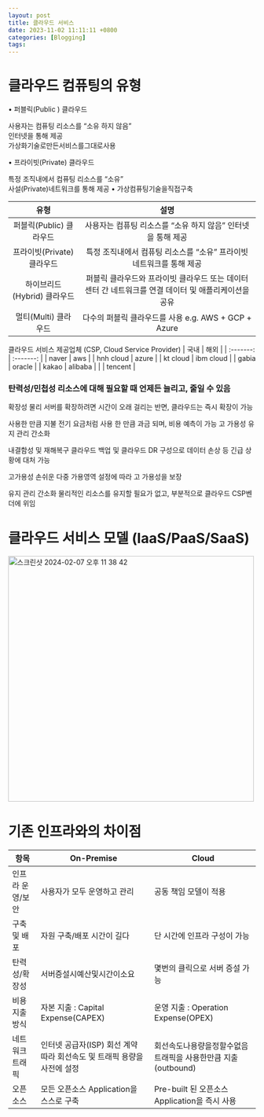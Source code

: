 ```yaml
---
layout: post
title: 클라우드 서비스
date: 2023-11-02 11:11:11 +0800
categories: [Blogging]
tags:
---
```


# 클라우드 컴퓨팅의 유형

• 퍼블릭(Public ) 클라우드

사용자는 컴퓨팅 리소스를 “소유 하지 않음”  
 인터넷을 통해 제공  
 가상화기술로만든서비스를그대로사용

• 프라이빗(Private) 클라우드

특정 조직내에서 컴퓨팅 리소스를 “소유”  
 사설(Private)네트워크를 통해 제공 • 가상컴퓨팅기술을직접구축

|            유형             |                                                 설명                                                 |
| :-------------------------: | :--------------------------------------------------------------------------------------------------: |
|   퍼블릭(Public) 클라우드   |                     사용자는 컴퓨팅 리소스를 “소유 하지 않음” 인터넷을 통해 제공                     |
| 프라이빗(Private) 클라우드  |                 특정 조직내에서 컴퓨팅 리소스를 “소유” 프라이빗 네트워크를 통해 제공                 |
| 하이브리드(Hybrid) 클라우드 | 퍼블릭 클라우드와 프라이빗 클라우드 또는 데이터센터 간 네트워크를 연결 데이터 및 애플리케이션을 공유 |
|    멀티(Multi) 클라우드     |                         다수의 퍼블릭 클라우드를 사용 e.g. AWS + GCP + Azure                         |

클라우드 서비스 제공업체 (CSP, Cloud Service Provider)
| 국내 | 해외 |
| :-------: | :-------: |
| naver | aws |
| hnh cloud | azure |
| kt cloud | ibm cloud |
| gabia | oracle |
| kakao | alibaba |
| | tencent |

### 탄력성/민첩성 리소스에 대해 필요할 때 언제든 늘리고, 줄일 수 있음

확장성 물리 서버를 확장하려면 시간이 오래 걸리는 반면, 클라우드는 즉시 확장이 가능

사용한 만큼 지불 전기 요금처럼 사용 한 만큼 과금 되며, 비용 예측이 가능
고 가용성 유지 관리 간소화

내결함성 및 재해복구 클라우드 백업 및 클라우드 DR 구성으로 데이터 손상 등 긴급 상황에 대처 가능

고가용성 손쉬운 다중 가용영역 설정에 따라 고 가용성을 보장

유지 관리 간소화 물리적인 리소스를 유지할 필요가 없고, 부분적으로 클라우드 CSP벤더에 위임

# 클라우드 서비스 모델 (IaaS/PaaS/SaaS)

<img width="500" alt="스크린샷 2024-02-07 오후 11 38 42" src="https://github.com/leesanghoon94/leesanghoon94.github.io/assets/127801771/7be34cf9-4cba-45c0-8833-72ee83782910">

# 기존 인프라와의 차이점

| 항목             | On-Premise                                                              | Cloud                                                          |
| ---------------- | ----------------------------------------------------------------------- | -------------------------------------------------------------- |
| 인프라 운영/보안 | 사용자가 모두 운영하고 관리                                             | 공동 책임 모델이 적용                                          |
| 구축 및 배포     | 자원 구축/배포 시간이 길다                                              | 단 시간에 인프라 구성이 가능                                   |
| 탄력성/확장성    | 서버증설시예산및시간이소요                                              | 몇번의 클릭으로 서버 증설 가능                                 |
| 비용지출 방식    | 자본 지출 : Capital Expense(CAPEX)                                      | 운영 지출 : Operation Expense(OPEX)                            |
| 네트워크 트래픽  | 인터넷 공급자(ISP) 회선 계약 따라 회선속도 및 트래픽 용량을 사전에 설정 | 회선속도나용량을정할수없음 트래픽을 사용한만큼 지출 (outbound) |
| 오픈소스         | 모든 오픈소스 Application을 스스로 구축                                 | Pre-built 된 오픈소스 Application을 즉시 사용                  |
